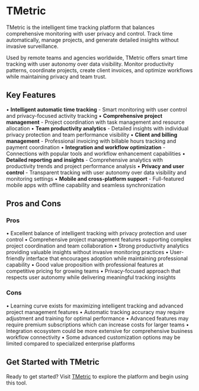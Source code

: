 # TMetric

TMetric is the intelligent time tracking platform that balances comprehensive monitoring with user privacy and control. Track time automatically, manage projects, and generate detailed insights without invasive surveillance.

Used by remote teams and agencies worldwide, TMetric offers smart time tracking with user autonomy over data visibility. Monitor productivity patterns, coordinate projects, create client invoices, and optimize workflows while maintaining privacy and team trust.

## Key Features

• **Intelligent automatic time tracking** - Smart monitoring with user control and privacy-focused activity tracking
• **Comprehensive project management** - Project coordination with task management and resource allocation
• **Team productivity analytics** - Detailed insights with individual privacy protection and team performance visibility
• **Client and billing management** - Professional invoicing with billable hours tracking and payment coordination
• **Integration and workflow optimization** - Connections with popular tools and workflow enhancement capabilities
• **Detailed reporting and insights** - Comprehensive analytics with productivity trends and project performance analysis
• **Privacy and user control** - Transparent tracking with user autonomy over data visibility and monitoring settings
• **Mobile and cross-platform support** - Full-featured mobile apps with offline capability and seamless synchronization

## Pros and Cons

### Pros
• Excellent balance of intelligent tracking with privacy protection and user control
• Comprehensive project management features supporting complex project coordination and team collaboration
• Strong productivity analytics providing valuable insights without invasive monitoring practices
• User-friendly interface that encourages adoption while maintaining professional capability
• Good value proposition with professional features at competitive pricing for growing teams
• Privacy-focused approach that respects user autonomy while delivering meaningful tracking insights

### Cons
• Learning curve exists for maximizing intelligent tracking and advanced project management features
• Automatic tracking accuracy may require adjustment and training for optimal performance
• Advanced features may require premium subscriptions which can increase costs for larger teams
• Integration ecosystem could be more extensive for comprehensive business workflow connectivity
• Some advanced customization options may be limited compared to specialized enterprise platforms

## Get Started with TMetric

Ready to get started? Visit [TMetric](https://tmetric.com/) to explore the platform and begin using this tool.